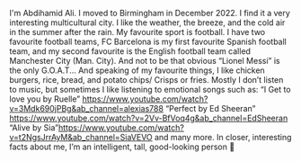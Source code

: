 I'm Abdihamid Ali. I moved to Birmingham in December 2022. I find it a very interesting multicultural city. I like the weather, the breeze, and the cold air in the summer after the rain. My favourite sport is football. I have two favourite football teams, FC Barcelona is my first favourite Spanish football team, and my second favourite is the English football team called Manchester City (Man. City). And not to be that obvious “Lionel Messi” is the only G.O.A.T... And speaking of my favourite things, I like chicken burgers, rice, bread, and potato chips/ Crisps or fries. Mostly I don’t listen to music, but sometimes I like listening to emotional songs such as:
“I Get to love you by Ruelle” https://www.youtube.com/watch?v=3Mdk690jPBg&ab_channel=alexias788 
“Perfect by Ed Sheeran” https://www.youtube.com/watch?v=2Vv-BfVoq4g&ab_channel=EdSheeran 
“Alive by Sia”https://www.youtube.com/watch?v=t2NgsJrrAyM&ab_channel=SiaVEVO and many more. 
In closer, interesting facts about me, I’m an intelligent, tall, good-looking person 🫢